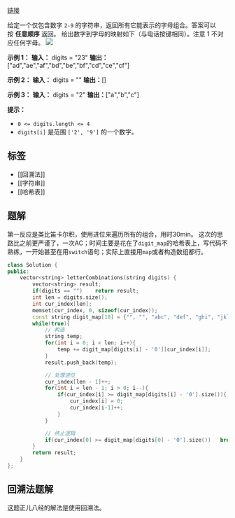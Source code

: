 [链接](https://leetcode.cn/problems/letter-combinations-of-a-phone-number/description)

给定一个仅包含数字 `2-9` 的字符串，返回所有它能表示的字母组合。答案可以按 **任意顺序** 返回。
给出数字到字母的映射如下（与电话按键相同）。注意 1 不对应任何字母。
![](https://assets.leetcode-cn.com/aliyun-lc-upload/uploads/2021/11/09/200px-telephone-keypad2svg.png)

**示例 1：**
**输入：** digits = "23"
**输出：**["ad","ae","af","bd","be","bf","cd","ce","cf"]

**示例 2：**
**输入：** digits = ""
**输出：**[]

**示例 3：**
**输入：** digits = "2"
**输出：**["a","b","c"]

**提示：**
- `0 <= digits.length <= 4`
- `digits[i]` 是范围 `['2', '9']` 的一个数字。

## 标签

- [[回溯法]]
- [[字符串]]
- [[哈希表]]


## 题解

第一反应是类比笛卡尔积，使用进位来遍历所有的组合，用时30min。
这次的思路比之前更严谨了，一次AC；时间主要是花在了`digit_map`的哈希表上，写代码不熟练，一开始甚至在用`switch`语句；实际上直接用`map`或者构造数组都行。

```cpp
class Solution {
public:
    vector<string> letterCombinations(string digits) {
        vector<string> result;
        if(digits == "")    return result;
        int len = digits.size();
        int cur_index[len];
        memset(cur_index, 0, sizeof(cur_index));
        const string digit_map[10] = {"", "", "abc", "def", "ghi", "jkl", "mno", "pqrs", "tuv", "wxyz"};
        while(true){
            // 构造
            string temp;
            for(int i = 0; i < len; i++){
                temp += digit_map[digits[i] - '0'][cur_index[i]];
            }
            result.push_back(temp);

            // 处理进位
            cur_index[len - 1]++;
            for(int i = len - 1; i > 0; i--){
                if(cur_index[i] >= digit_map[digits[i] - '0'].size()){
                    cur_index[i] = 0;
                    cur_index[i-1]++;
                }
            }

            // 终止逻辑
            if(cur_index[0] >= digit_map[digits[0] - '0'].size())   break;
        }
        return result;
    }
};
```

## 回溯法题解

这题正儿八经的解法是使用回溯法。
